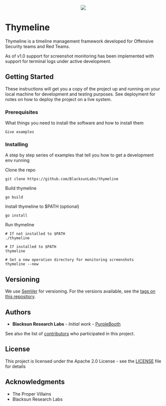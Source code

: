 <div style="text-align:center"><img src ="https://user-images.githubusercontent.com/29786827/47677441-54cdc800-db7c-11e8-97af-c27335962d5e.png" /></div>

# Thymeline

Thymeline is a timeline management framework developed for Offensive Security teams and Red Teams. 

As of v1.0 support for screenshot monitoring has been implemented with support for terminal logs under active development.

## Getting Started

These instructions will get you a copy of the project up and running on your local machine for development and testing purposes. See deployment for notes on how to deploy the project on a live system.

### Prerequisites

What things you need to install the software and how to install them

```
Give examples
```

### Installing

A step by step series of examples that tell you how to get a development env running

Clone the repo

```
git clone https://github.com/BlacksunLabs/thymeline
```

Build thymeline
```
go build
```

Install thymeline to $PATH (optional)
```
go install
```

Run thymeline
```
# If not installed to $PATH
./thymeline

# If installed to $PATH
thymeline

# Set a new operation directory for monitoring screenshots
thymeline --new
```

## Versioning

We use [SemVer](http://semver.org/) for versioning. For the versions available, see the [tags on this repository](https://github.com/BlacksunLabs/thymeline/tags). 

## Authors

* **Blacksun Research Labs** - *Initial work* - [PurpleBooth](https://github.com/BlacksunLabs)

See also the list of [contributors](https://github.com/BlacksunLabs/thymeline/contributors) who participated in this project.

## License

This project is licensed under the Apache 2.0 License - see the [LICENSE](LICENSE) file for details

## Acknowledgments

* The Proper Villains 
* Blacksun Research Labs
